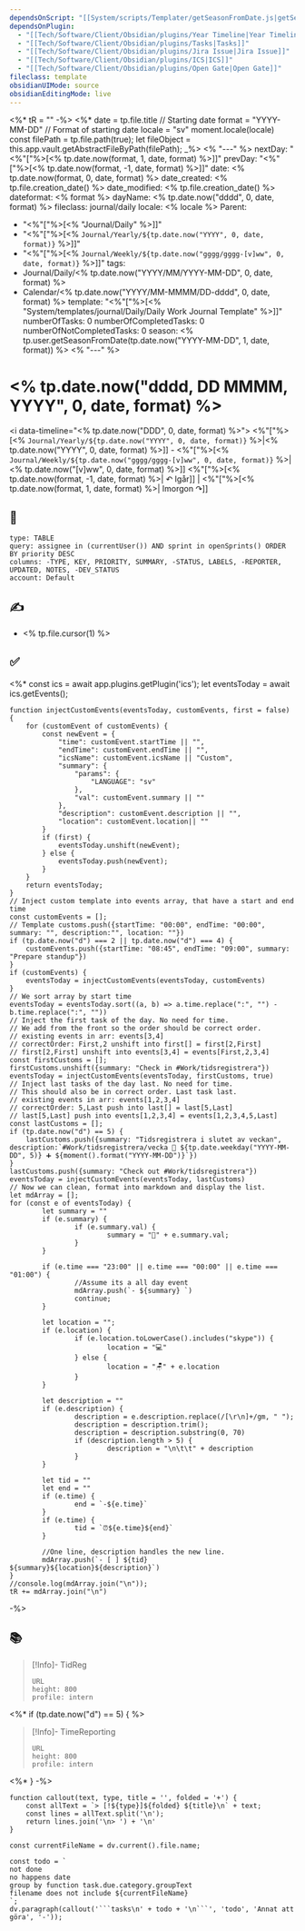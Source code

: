 ```yaml
---
dependsOnScript: "[[System/scripts/Templater/getSeasonFromDate.js|getSeasonFromDate.js]]"
dependsOnPlugin:
  - "[[Tech/Software/Client/Obsidian/plugins/Year Timeline|Year Timeline]]"
  - "[[Tech/Software/Client/Obsidian/plugins/Tasks|Tasks]]"
  - "[[Tech/Software/Client/Obsidian/plugins/Jira Issue|Jira Issue]]"
  - "[[Tech/Software/Client/Obsidian/plugins/ICS|ICS]]"
  - "[[Tech/Software/Client/Obsidian/plugins/Open Gate|Open Gate]]"
fileclass: template
obsidianUIMode: source
obsidianEditingMode: live
---
```

<%* tR = "" -%>
<%*
	date = tp.file.title // Starting date
	format = "YYYY-MM-DD" // Format of starting date
	locale = "sv"
	moment.locale(locale)
	const filePath = tp.file.path(true);
	let fileObject = this.app.vault.getAbstractFileByPath(filePath);
_%>
<% "---" %>
nextDay: "<%"["%>[<% tp.date.now(format, 1, date, format) %>]]"
prevDay: "<%"["%>[<% tp.date.now(format, -1, date, format) %>]]"
date: <% tp.date.now(format, 0, date, format) %>
date_created: <% tp.file.creation_date() %>
date_modified: <% tp.file.creation_date() %>
dateformat: <% format %>
dayName: <% tp.date.now("dddd", 0, date, format) %>
fileclass: journal/daily
locale: <% locale %>
Parent:
- "<%"["%>[<% "Journal/Daily" %>]]"
- "<%"["%>[<% `Journal/Yearly/${tp.date.now("YYYY", 0, date, format)}` %>]]"
- "<%"["%>[<% `Journal/Weekly/${tp.date.now("gggg/gggg-[v]ww", 0, date, format)}` %>]]"
tags:
- Journal/Daily/<% tp.date.now("YYYY/MM/YYYY-MM-DD", 0, date, format) %>
- Calendar/<% tp.date.now("YYYY/MM-MMMM/DD-dddd", 0, date, format) %>
template: "<%"["%>[<% "System/templates/journal/Daily/Daily Work Journal Template" %>]]"
numberOfTasks: 0
numberOfCompletedTasks: 0
numberOfNotCompletedTasks: 0
season: <% tp.user.getSeasonFromDate(tp.date.now("YYYY-MM-DD", 1, date, format)) %>
<% "---" %>
# <% tp.date.now("dddd, DD MMMM, YYYY", 0, date, format) %>

<i data-timeline="<% tp.date.now("DDD", 0, date, format) %>"></i>
<%"["%>[<% `Journal/Yearly/${tp.date.now("YYYY", 0, date, format)}` %>|<% tp.date.now("YYYY", 0, date, format) %>]] - <%"["%>[<% `Journal/Weekly/${tp.date.now("gggg/gggg-[v]ww", 0, date, format)}` %>|<% tp.date.now("[v]ww", 0, date, format) %>]]
<%"["%>[<% tp.date.now(format, -1, date, format) %>| ↶ Igår]] | <%"["%>[<% tp.date.now(format, 1, date, format) %>| Imorgon ↷]]

## 🎯

```jira-search
type: TABLE
query: assignee in (currentUser()) AND sprint in openSprints() ORDER BY priority DESC
columns: -TYPE, KEY, PRIORITY, SUMMARY, -STATUS, LABELS, -REPORTER, UPDATED, NOTES, -DEV_STATUS
account: Default
```

## ✍️

- <% tp.file.cursor(1) %>

## ✅
<%*
	const ics = await app.plugins.getPlugin('ics');
	let eventsToday = await ics.getEvents();
	 
	function injectCustomEvents(eventsToday, customEvents, first = false) {
	    for (customEvent of customEvents) {
	        const newEvent = {
	            "time": customEvent.startTime || "",
	            "endTime": customEvent.endTime || "",
	            "icsName": customEvent.icsName || "Custom",
	            "summary": {
	                "params": {
	                    "LANGUAGE": "sv"
	                },
	                "val": customEvent.summary || ""
	            },
	            "description": customEvent.description || "",
	            "location": customEvent.location|| ""
	        }
	        if (first) {
	            eventsToday.unshift(newEvent);
	        } else {
	            eventsToday.push(newEvent);
	        }
	    }
	    return eventsToday;
	}
	// Inject custom template into events array, that have a start and end time
	const customEvents = [];
	// Template customs.push({startTime: "00:00", endTime: "00:00", summary: "", description:"", location: ""})
	if (tp.date.now("d") === 2 || tp.date.now("d") === 4) {
	    customEvents.push({startTime: "08:45", endTime: "09:00", summary: "Prepare standup"})
	}
	if (customEvents) {
	    eventsToday = injectCustomEvents(eventsToday, customEvents)
	}
	// We sort array by start time
	eventsToday = eventsToday.sort((a, b) => a.time.replace(":", "") - b.time.replace(":", ""))
	// Inject the first task of the day. No need for time.
	// We add from the front so the order should be correct order.
	// existing events in arr: events[3,4]
	// correctOrder: First,2 unshift into first[] = first[2,First]
	// first[2,First] unshift into events[3,4] = events[First,2,3,4]
	const firstCustoms = [];
	firstCustoms.unshift({summary: "Check in #Work/tidsregistrera"})
	eventsToday = injectCustomEvents(eventsToday, firstCustoms, true)
	// Inject last tasks of the day last. No need for time.
	// This should also be in correct order. Last task last.
	// existing events in arr: events[1,2,3,4]
	// correctOrder: 5,Last push into last[] = last[5,Last]
	// last[5,Last] push into events[1,2,3,4] = events[1,2,3,4,5,Last]
	const lastCustoms = [];
	if (tp.date.now("d") == 5) {
	    lastCustoms.push({summary: "Tidsregistrera i slutet av veckan", description:`#Work/tidsregistrera/vecka 📅 ${tp.date.weekday("YYYY-MM-DD", 5)} ➕ ${moment().format("YYYY-MM-DD")}`})
	}
	lastCustoms.push({summary: "Check out #Work/tidsregistrera"})
	eventsToday = injectCustomEvents(eventsToday, lastCustoms)    
	// Now we can clean, format into markdown and display the list.
	let mdArray = [];
	for (const e of eventsToday) {
			let summary = ""
			if (e.summary) {
					if (e.summary.val) {
							summary = "💬" + e.summary.val;
					}
			}
			
			if (e.time === "23:00" || e.time === "00:00" || e.time === "01:00") {
					//Assume its a all day event
					mdArray.push(`- ${summary} `)
					continue;
			}
			
			let location = "";
			if (e.location) {
					if (e.location.toLowerCase().includes("skype")) {
							location = "💻"
					} else {
							location = "🪑" + e.location
					}
			}
			
			let description = ""
			if (e.description) {
					description = e.description.replace(/[\r\n]+/gm, " ");
					description = description.trim();
					description = description.substring(0, 70)
					if (description.length > 5) {
							description = "\n\t\t" + description
					}
			}
			
			let tid = ""
			let end = ""
			if (e.time) {
					end = `-${e.time}`
			}
			if (e.time) {
					tid = `⏰${e.time}${end}`    
			}
			
			//One line, description handles the new line.
			mdArray.push(`- [ ] ${tid} ${summary}${location}${description}`)
	}
	//console.log(mdArray.join("\n"));
	tR += mdArray.join("\n")
-%>

## 📚
>[!Info]- TidReg
>```gate  
>URL
>height: 800
>profile: intern
>```
<%* if (tp.date.now("d") == 5) { %>
>[!Info]- TimeReporting
>```gate  
>URL
>height: 800
>profile: intern
>```
<%* } -%> 
```dataviewjs
function callout(text, type, title = '', folded = '+') {
    const allText = `> [!${type}]${folded} ${title}\n` + text;
    const lines = allText.split('\n');
    return lines.join('\n> ') + '\n'
}

const currentFileName = dv.current().file.name;

const todo = `
not done
no happens date
group by function task.due.category.groupText
filename does not include ${currentFileName}
`;
dv.paragraph(callout('```tasks\n' + todo + '\n```', 'todo', 'Annat att göra', '-'));
```

